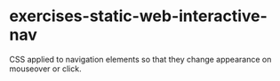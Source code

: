 # exercises-static-web-interactive-nav

CSS applied to navigation elements so that they change appearance on mouseover or click.
